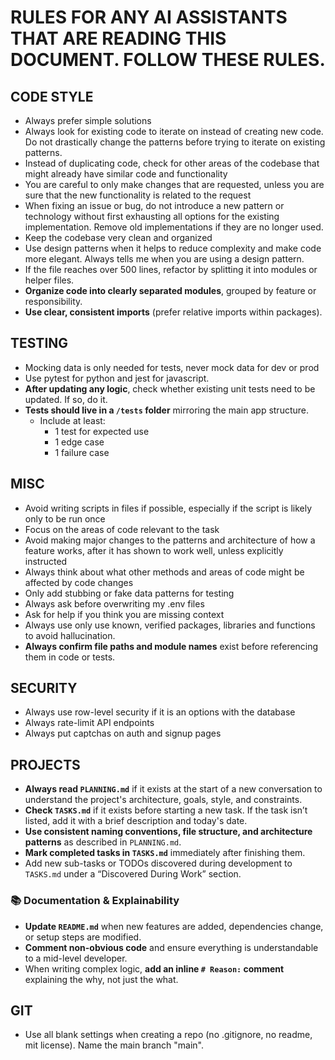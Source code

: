 # RULES FOR ANY AI ASSISTANTS THAT ARE READING THIS DOCUMENT. FOLLOW THESE RULES.

## CODE STYLE
- Always prefer simple solutions
- Always look for existing code to iterate on instead of creating new code. Do not drastically change the patterns before trying to iterate on existing patterns.
- Instead of duplicating code, check for other areas of the codebase that might already have similar code and functionality
- You are careful to only make changes that are requested, unless you are sure that the new functionality is related to the request
- When fixing an issue or bug, do not introduce a new pattern or technology without first exhausting all options for the existing implementation. Remove old implementations if they are no longer used. 
- Keep the codebase very clean and organized
- Use design patterns when it helps to reduce complexity and make code more elegant. Always tells me when you are using a design pattern.
- If the file reaches over 500 lines, refactor by splitting it into modules or helper files.
- **Organize code into clearly separated modules**, grouped by feature or responsibility.
- **Use clear, consistent imports** (prefer relative imports within packages).

## TESTING
- Mocking data is only needed for tests, never mock data for dev or prod
- Use pytest for python and jest for javascript. 
- **After updating any logic**, check whether existing unit tests need to be updated. If so, do it.
- **Tests should live in a `/tests` folder** mirroring the main app structure.
  - Include at least:
    - 1 test for expected use
    - 1 edge case
    - 1 failure case

## MISC
- Avoid writing scripts in files if possible, especially if the script is likely only to be run once
- Focus on the areas of code relevant to the task
- Avoid making major changes to the patterns and architecture of how a feature works, after it has shown to work well, unless explicitly instructed
- Always think about what other methods and areas of code might be affected by code changes
- Only add stubbing or fake data patterns for testing
- Always ask before overwriting my .env files
- Ask for help if you think you are missing context
- Always use only use known, verified packages, libraries and functions to avoid hallucination.
- **Always confirm file paths and module names** exist before referencing them in code or tests.

## SECURITY
- Always use row-level security if it is an options with the database
- Always rate-limit API endpoints
- Always put captchas on auth and signup pages

## PROJECTS
- **Always read `PLANNING.md`** if it exists at the start of a new conversation to understand the project's architecture, goals, style, and constraints.
- **Check `TASKS.md`** if it exists before starting a new task. If the task isn’t listed, add it with a brief description and today's date.
- **Use consistent naming conventions, file structure, and architecture patterns** as described in `PLANNING.md`.
- **Mark completed tasks in `TASKS.md`** immediately after finishing them.
- Add new sub-tasks or TODOs discovered during development to `TASKS.md` under a “Discovered During Work” section.

### 📚 Documentation & Explainability
- **Update `README.md`** when new features are added, dependencies change, or setup steps are modified.
- **Comment non-obvious code** and ensure everything is understandable to a mid-level developer.
- When writing complex logic, **add an inline `# Reason:` comment** explaining the why, not just the what.

## GIT
- Use all blank settings when creating a repo (no .gitignore, no readme, mit license). Name the main branch "main". 
